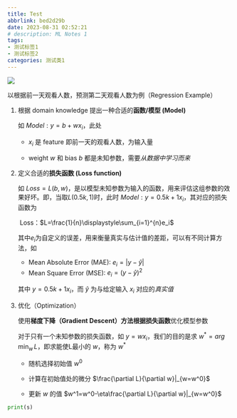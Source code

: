 ```yaml
---
title: Test
abbrlink: bed2d29b
date: 2023-08-31 02:52:21
# description: ML Notes 1
tags: 
- 测试标签1
- 测试标签2
categories: 测试类1
---
```


![](https://cdn.jsdelivr.net/gh/Yifei20/blog-resource-bed/img/test-pic.JPG)

以根据前一天观看人数，预测第二天观看人数为例（Regression Example）

1. 根据 domain knowledge 提出一种合适的**函数/模型 (Model)**

   如 $Model:y=b+wx_i$，此处

   - $x_i$ 是 feature 即前一天的观看人数，为输入量

   - weight $w$ 和 bias $b$ 都是未知参数，需要*从数据中学习而来*

2. 定义合适的**损失函数 (Loss function)**

   如 $Loss=L(b,w)$，是以模型未知参数为输入的函数，用来评估这组参数的效果好坏。即，当取$L(0.5k,1)$时，此时 $Model: y=0.5k+1x_i$，其对应的损失函数为

   ​		Loss：$L=\frac{1}{n}\displaystyle\sum_{i=1}^{n}e_i$

   其中$e_i$为自定义的误差，用来衡量真实与估计值的差距，可以有不同计算方法，如

   - Mean Absolute Error (MAE): $e_i=|y-\hat{y}|$
   - Mean Square Error (MSE): $e_i=(y-\hat{y})^2$

   其中 $y=0.5k+1x_i$，而 $\hat{y}$ 为与给定输入 $x_i$ 对应的*真实值*

3. 优化（Optimization）

   使用**梯度下降（Gradient Descent）**方法根据**损失函数**优化模型参数

   对于只有一个未知参数的损失函数，如 $y=wx_i$，我们的目的是求 $w^*=arg\,\text{min}_w\,L$，即求能使L最小的 $w$，称为 $w^*$

   - 随机选择初始值 $w^0$

   - 计算在初始值处的微分 $\frac{\partial L}{\partial w}|_{w=w^0}$

   - 更新 $w$ 的值 $w^1=w^0-\eta\frac{\partial L}{\partial w}|_{w=w^0}$

```python
print(s)
```